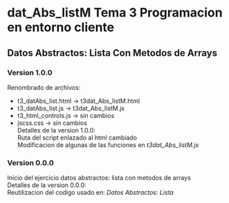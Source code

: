 # dat_Abs_listM Tema 3 Programacion en entorno cliente  
## Datos Abstractos: Lista Con Metodos de Arrays  

### Version 1.0.0  
Renombrado de archivos:  
* t3_datAbs_list.html -> t3dat_Abs_listM.html  
* t3_datAbs_list.js -> t3dat_Abs_listM.js  
* t3_html_controls.js -> sin cambios  
* jscss.css -> sin cambios  
Detalles de la version 1.0.0:  
Ruta del script enlazado al html cambiado  
Modificacion de algunas de las funciones en *t3dat_Abs_listM.js*


### Version 0.0.0  
Inicio del ejercicio datos abstractos: lista con metodos de arrays  
Detalles de la version 0.0.0:  
Reutilizacion del codigo usado en: *Datos Abstractos: Lista*  

